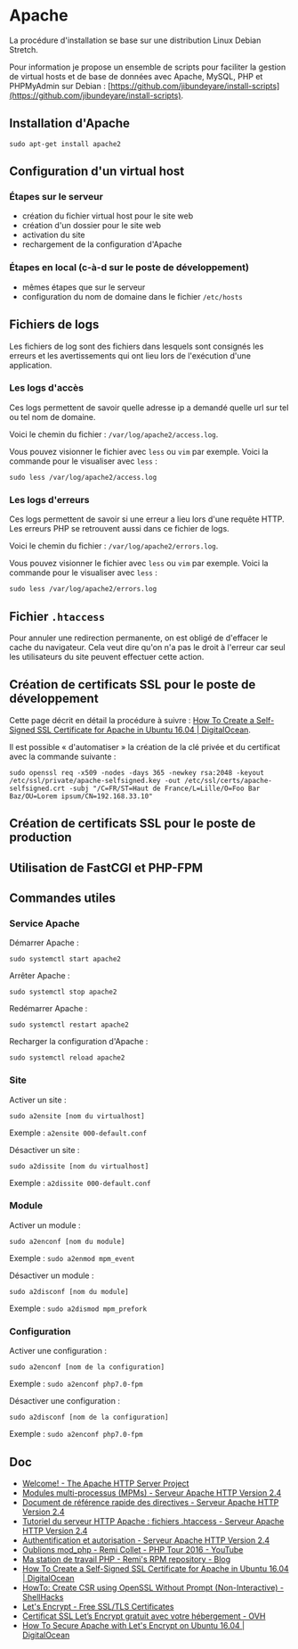 # Apache

La procédure d'installation se base sur une distribution Linux Debian Stretch.

Pour information je propose un ensemble de scripts pour faciliter la gestion de virtual hosts et de base de données avec Apache, MySQL, PHP et PHPMyAdmin sur Debian : [https://github.com/jibundeyare/install-scripts](https://github.com/jibundeyare/install-scripts).

## Installation d'Apache

    sudo apt-get install apache2

## Configuration d'un virtual host

### Étapes sur le serveur

- création du fichier virtual host pour le site web
- création d'un dossier pour le site web
- activation du site
- rechargement de la configuration d'Apache

### Étapes en local (c-à-d sur le poste de développement)

- mêmes étapes que sur le serveur
- configuration du nom de domaine dans le fichier `/etc/hosts`

## Fichiers de logs

Les fichiers de log sont des fichiers dans lesquels sont consignés les erreurs et les avertissements qui ont lieu lors de l'exécution d'une application.

### Les logs d'accès

Ces logs permettent de savoir quelle adresse ip a demandé quelle url sur tel ou tel nom de domaine.

Voici le chemin du fichier : `/var/log/apache2/access.log`.

Vous pouvez visionner le fichier avec `less` ou `vim` par exemple.
Voici la commande pour le visualiser avec `less` :

    sudo less /var/log/apache2/access.log

### Les logs d'erreurs

Ces logs permettent de savoir si une erreur a lieu lors d'une requête HTTP.
Les erreurs PHP se retrouvent aussi dans ce fichier de logs.

Voici le chemin du fichier : `/var/log/apache2/errors.log`.

Vous pouvez visionner le fichier avec `less` ou `vim` par exemple.
Voici la commande pour le visualiser avec `less` :

    sudo less /var/log/apache2/errors.log

## Fichier `.htaccess`






Pour annuler une redirection permanente, on est obligé de d'effacer le cache du navigateur. Cela veut dire qu'on n'a pas le droit à l'erreur car seul les utilisateurs du site peuvent effectuer cette action.

## Création de certificats SSL pour le poste de développement

Cette page décrit en détail la procédure à suivre : [How To Create a Self-Signed SSL Certificate for Apache in Ubuntu 16.04 | DigitalOcean](https://www.digitalocean.com/community/tutorials/how-to-create-a-self-signed-ssl-certificate-for-apache-in-ubuntu-16-04).

Il est possible « d'automatiser » la création de la clé privée et du certificat avec la commande suivante :

    sudo openssl req -x509 -nodes -days 365 -newkey rsa:2048 -keyout /etc/ssl/private/apache-selfsigned.key -out /etc/ssl/certs/apache-selfsigned.crt -subj "/C=FR/ST=Haut de France/L=Lille/O=Foo Bar Baz/OU=Lorem ipsum/CN=192.168.33.10"

## Création de certificats SSL pour le poste de production

## Utilisation de FastCGI et PHP-FPM

## Commandes utiles

### Service Apache

Démarrer Apache :

    sudo systemctl start apache2

Arrêter Apache :

    sudo systemctl stop apache2

Redémarrer Apache :

    sudo systemctl restart apache2

Recharger la configuration d'Apache :

    sudo systemctl reload apache2

### Site

Activer un site :

    sudo a2ensite [nom du virtualhost]

Exemple : `a2ensite 000-default.conf`

Désactiver un site :

    sudo a2dissite [nom du virtualhost]

Exemple : `a2dissite 000-default.conf`

### Module

Activer un module :

    sudo a2enconf [nom du module]

Exemple : `sudo a2enmod mpm_event`

Désactiver un module :

    sudo a2disconf [nom du module]

Exemple : `sudo a2dismod mpm_prefork`

### Configuration

Activer une configuration :

    sudo a2enconf [nom de la configuration]

Exemple : `sudo a2enconf php7.0-fpm`

Désactiver une configuration :

    sudo a2disconf [nom de la configuration]

Exemple : `sudo a2enconf php7.0-fpm`

## Doc

- [Welcome! - The Apache HTTP Server Project](http://httpd.apache.org/)
- [Modules multi-processus (MPMs) - Serveur Apache HTTP Version 2.4](http://httpd.apache.org/docs/2.4/mpm.html)
- [Document de référence rapide des directives - Serveur Apache HTTP Version 2.4](http://httpd.apache.org/docs/2.4/mod/quickreference.html)
- [Tutoriel du serveur HTTP Apache : fichiers .htaccess - Serveur Apache HTTP Version 2.4](http://httpd.apache.org/docs/2.4/howto/htaccess.html)
- [Authentification et autorisation - Serveur Apache HTTP Version 2.4](http://httpd.apache.org/docs/2.4/howto/auth.html)
- [Oublions mod_php - Remi Collet - PHP Tour 2016 - YouTube](https://www.youtube.com/watch?time_continue=2454&v=onSzYyv4yj8)
- [Ma station de travail PHP - Remi's RPM repository - Blog](https://blog.remirepo.net/post/2016/04/16/Ma-station-de-travail-PHP)
- [How To Create a Self-Signed SSL Certificate for Apache in Ubuntu 16.04 | DigitalOcean](https://www.digitalocean.com/community/tutorials/how-to-create-a-self-signed-ssl-certificate-for-apache-in-ubuntu-16-04)
- [HowTo: Create CSR using OpenSSL Without Prompt (Non-Interactive) - ShellHacks](https://www.shellhacks.com/create-csr-openssl-without-prompt-non-interactive/)
- [Let's Encrypt - Free SSL/TLS Certificates](https://letsencrypt.org/)
- [Certificat SSL Let’s Encrypt gratuit avec votre hébergement - OVH](https://www.ovh.com/fr/hebergement-web/ssl_mutualise.xml)
- [How To Secure Apache with Let's Encrypt on Ubuntu 16.04 | DigitalOcean](https://www.digitalocean.com/community/tutorials/how-to-secure-apache-with-let-s-encrypt-on-ubuntu-16-04)

